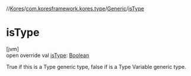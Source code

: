 //[Kores](../../../index.md)/[com.koresframework.kores.type](../index.md)/[Generic](index.md)/[isType](is-type.md)

# isType

[jvm]\
open override val [isType](is-type.md): [Boolean](https://kotlinlang.org/api/latest/jvm/stdlib/kotlin/-boolean/index.html)

True if this is a Type generic type, false if is a Type Variable generic type.
